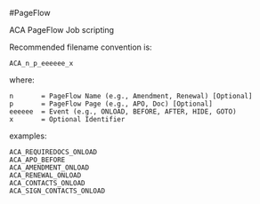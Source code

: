 #PageFlow

ACA PageFlow Job scripting

Recommended filename convention is:

	ACA_n_p_eeeeee_x

where:

	n		= PageFlow Name (e.g., Amendment, Renewal) [Optional]
	p		= PageFlow Page (e.g., APO, Doc) [Optional]
	eeeeee 	= Event (e.g., ONLOAD, BEFORE, AFTER, HIDE, GOTO)
	x		= Optional Identifier
	
examples:

	ACA_REQUIREDOCS_ONLOAD
	ACA_APO_BEFORE
	ACA_AMENDMENT_ONLOAD
	ACA_RENEWAL_ONLOAD
	ACA_CONTACTS_ONLOAD
	ACA_SIGN_CONTACTS_ONLOAD
